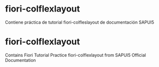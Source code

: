 # fiori-colflexlayout
Contiene práctica de tutorial fiori-colfleslayout de documentación SAPUI5

# fiori-colflexlayout
Contains Fiori Tutorial Practice fiori-colflexlayout from SAPUI5 Official Documentation
